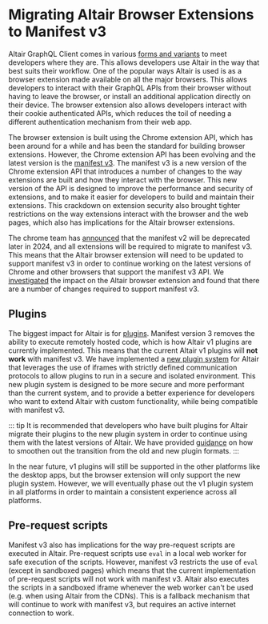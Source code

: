---
---

# Migrating Altair Browser Extensions to Manifest v3

Altair GraphQL Client comes in various [forms and variants](/docs/features/multiple-platforms) to meet developers where they are. This allows developers use Altair in the way that best suits their workflow. One of the popular ways Altair is used is as a browser extension made available on all the major browsers. This allows developers to interact with their GraphQL APIs from their browser without having to leave the browser, or install an additional application directly on their device. The browser extension also allows developers interact with their cookie authenticated APIs, which reduces the toil of needing a different authentication mechanism from their web app.

The browser extension is built using the Chrome extension API, which has been around for a while and has been the standard for building browser extensions. However, the Chrome extension API has been evolving and the latest version is the [manifest v3](https://blog.chromium.org/2020/12/manifest-v3-now-available-on-m88-beta.html). The manifest v3 is a new version of the Chrome extension API that introduces a number of changes to the way extensions are built and how they interact with the browser. This new version of the API is designed to improve the performance and security of extensions, and to make it easier for developers to build and maintain their extensions. This crackdown on extension security also brought tighter restrictions on the way extensions interact with the browser and the web pages, which also has implications for the Altair browser extensions.

The chrome team has [announced](https://developer.chrome.com/docs/extensions/develop/migrate/mv2-deprecation-timeline) that the manifest v2 will be deprecated later in 2024, and all extensions will be required to migrate to manifest v3. This means that the Altair browser extension will need to be updated to support manifest v3 in order to continue working on the latest versions of Chrome and other browsers that support the manifest v3 API. We [investigated](https://github.com/altair-graphql/altair/issues/2504) the impact on the Altair browser extension and found that there are a number of changes required to support manifest v3.

## Plugins

The biggest impact for Altair is for [plugins](/docs/plugins/). Manifest version 3 removes the ability to execute remotely hosted code, which is how Altair v1 plugins are currently implemented. This means that the current Altair v1 plugins will **not work** with manifest v3. We have implemented a [new plugin system](/docs/plugins/writing-plugin#v3-plugins) for Altair that leverages the use of iframes with strictly defined communication protocols to allow plugins to run in a secure and isolated environment. This new plugin system is designed to be more secure and more performant than the current system, and to provide a better experience for developers who want to extend Altair with custom functionality, while being compatible with manifest v3.

::: tip
It is recommended that developers who have built plugins for Altair migrate their plugins to the new plugin system in order to continue using them with the latest versions of Altair. We have provided [guidance](/docs/plugins/writing-plugin#supporting-both-v2-and-v3-plugin-formats) on how to smoothen out the transition from the old and new plugin formats.
:::

In the near future, v1 plugins will still be supported in the other platforms like the desktop apps, but the browser extension will only support the new plugin system. However, we will eventually phase out the v1 plugin system in all platforms in order to maintain a consistent experience across all platforms.

## Pre-request scripts

Manifest v3 also has implications for the way pre-request scripts are executed in Altair. Pre-request scripts use `eval` in a local web worker for safe execution of the scripts. However, manifest v3 restricts the use of `eval` (except in sandboxed pages) which means that the current implementation of pre-request scripts will not work with manifest v3. Altair also executes the scripts in a sandboxed iframe whenever the web worker can't be used (e.g. when using Altair from the CDNs). This is a fallback mechanism that will continue to work with manifest v3, but requires an active internet connection to work.
